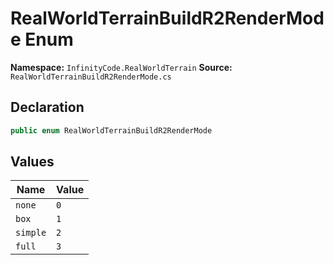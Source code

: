 # RealWorldTerrainBuildR2RenderMode Enum

**Namespace:** `InfinityCode.RealWorldTerrain`
**Source:** `RealWorldTerrainBuildR2RenderMode.cs`

## Declaration

```csharp
public enum RealWorldTerrainBuildR2RenderMode
```

## Values

| Name | Value |
|------|-------|
| `none` | `0` |
| `box` | `1` |
| `simple` | `2` |
| `full` | `3` |


